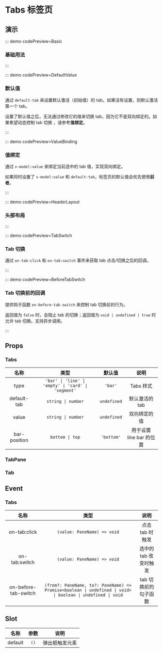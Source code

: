 <script setup>
import Basic from '@/tabs/demos/DemoBasic.vue'
import DefaultValue from '@/tabs/demos/DemoDefaultValue.vue'
import ValueBinding from '@/tabs/demos/DemoValueBinding.vue'
import HeaderLayout from '@/tabs/demos/DemoHeaderLayout.vue'
import TabSwitch from '@/tabs/demos/DemoTabSwitch.vue'
import BeforeTabSwitch from '@/tabs/demos/DemoBeforeTabSwitch.vue'
</script>

# Tabs 标签页

## 演示

::: demo codePreview=Basic

### 基础用法

<Basic />
:::

::: demo codePreview=DefaultValue

### 默认值

通过 `default-tab` 来设置默认激活（初始值）的 tab。如果没有设置，则默认激活第一个 tab。

设置了默认值之后，无法通过修改它的值来切换 tab，因为它不是双向绑定的。如果希望动态控制 tab 切换 ，请参考**值绑定**。

<DefaultValue />
:::

::: demo codePreview=ValueBinding

### 值绑定

通过 `v-model:value` 来绑定当前选中的 tab 值，实现双向绑定。

如果同时设置了 `v-model:value` 和 `default-tab`，标签页的默认值会优先使用**前者**。

<ValueBinding />
:::

::: demo codePreview=HeaderLayout

### 头部布局

<HeaderLayout />
:::

::: demo codePreview=TabSwitch

### Tab 切换

通过 `on-tab:click` 和 `on-tab:switch` 事件来获取 tab 点击/切换之后的回调。

<TabSwitch />
:::

::: demo codePreview=BeforeTabSwitch

### Tab 切换前的回调

提供钩子函数 `on-before-tab-switch` 来控制 tab 切换前的行为。

返回值为 `false` 时，会阻止 tab 的切换；返回值为 `void | undefined | true` 时允许 tab 切换。支持异步调用。

<BeforeTabSwitch />
:::

## Props

### Tabs

|     名称     |                        类型                         |   默认值    |           说明           |
| :----------: | :-------------------------------------------------: | :---------: | :----------------------: |
|     type     | `'bar' \| 'line' \| 'empty' \| 'card' \| 'segment'` |   `'bar'`   |        Tabs 样式         |
| default-tab  |                 `string \| number`                  | `undefined` |      默认激活的 tab      |
|    value     |                 `string \| number`                  | `undefined` |       双向绑定的值       |
| bar-position |                   `bottom \| top`                   | `'bottom'`  | 用于设置 line bar 的位置 |

### TabPane

### Tab

## Event

### Tabs

|         名称         |                                                    类型                                                     |         说明          |
| :------------------: | :---------------------------------------------------------------------------------------------------------: | :-------------------: |
|     on-tab:click     |                                         `(value: PaneName) => void`                                         |    点击 tab 时触发    |
|    on-tab:switch     |                                         `(value: PaneName) => void`                                         | 选中的 tab 改变时触发 |
| on-before-tab-switch | `(from?: PaneName, to?: PaneName) => Promise<boolean \| undefined \| void> \| boolean \| undefined \| void` | tab 切换前的勾子函数  |

## Slot

|  名称   | 参数 |      说明      |
| :-----: | :--: | :------------: |
| default | `()` | 弹出框触发元素 |
